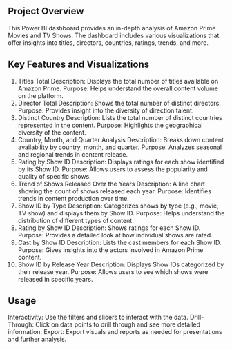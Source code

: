 ## Project Overview
This Power BI dashboard provides an in-depth analysis of Amazon Prime Movies and TV Shows. The dashboard includes various visualizations that offer insights into titles, directors, countries, ratings, trends, and more.

## Key Features and Visualizations
1. Titles Total
Description: Displays the total number of titles available on Amazon Prime.
Purpose: Helps understand the overall content volume on the platform.
2. Director Total
Description: Shows the total number of distinct directors.
Purpose: Provides insight into the diversity of direction talent.
3. Distinct Country
Description: Lists the total number of distinct countries represented in the content.
Purpose: Highlights the geographical diversity of the content.
4. Country, Month, and Quarter Analysis
Description: Breaks down content availability by country, month, and quarter.
Purpose: Analyzes seasonal and regional trends in content release.
5. Rating by Show ID
Description: Displays ratings for each show identified by its Show ID.
Purpose: Allows users to assess the popularity and quality of specific shows.
6. Trend of Shows Released Over the Years
Description: A line chart showing the count of shows released each year.
Purpose: Identifies trends in content production over time.
7. Show ID by Type
Description: Categorizes shows by type (e.g., movie, TV show) and displays them by Show ID.
Purpose: Helps understand the distribution of different types of content.
8. Rating by Show ID
Description: Shows ratings for each Show ID.
Purpose: Provides a detailed look at how individual shows are rated.
9. Cast by Show ID
Description: Lists the cast members for each Show ID.
Purpose: Gives insights into the actors involved in Amazon Prime content.
10. Show ID by Release Year
Description: Displays Show IDs categorized by their release year.
Purpose: Allows users to see which shows were released in specific years.
## Usage
Interactivity: Use the filters and slicers to interact with the data.
Drill-Through: Click on data points to drill through and see more detailed information.
Export: Export visuals and reports as needed for presentations and further analysis.
